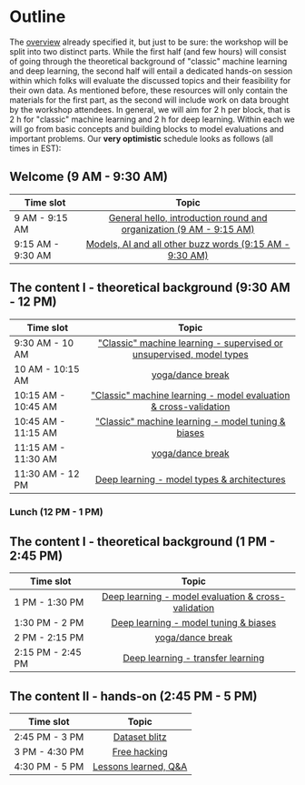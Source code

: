 # Outline

The [overview]() already specified it, but just to be sure: the workshop will be split
into two distinct parts. While the first half (and few hours) will consist of going through
the theoretical background of "classic" machine learning and deep learning, the second half 
will entail a dedicated hands-on session within which folks will evaluate the discussed topics
and their feasibility for their own data. As mentioned before, these resources will only contain
the materials for the first part, as the second will include work on data brought by the workshop
attendees. In general, we will aim for 2 h per block, that is 2 h for "classic" machine learning and
2 h for deep learning. Within each we will go from basic concepts and building blocks to model evaluations
and important problems. Our **very optimistic** schedule looks as follows (all times in EST): 

## Welcome (9 AM - 9:30 AM)

| Time slot         | Topic | 
|--------------|:-----:|
| 9 AM - 9:15 AM |  [General hello, introduction round and organization (9 AM - 9:15 AM)]() |
| 9:15 AM - 9:30 AM |  [Models, AI and all other buzz words (9:15 AM - 9:30 AM)]() |

## The content I - theoretical background (9:30 AM - 12 PM)

| Time slot         | Topic | 
|--------------|:-----:|
| 9:30 AM - 10 AM |  ["Classic" machine learning - supervised or unsupervised, model types]() |
| 10 AM - 10:15 AM |  [yoga/dance break]() |
| 10:15 AM - 10:45 AM |  ["Classic" machine learning - model evaluation & cross-validation]() |
| 10:45 AM - 11:15 AM |  ["Classic" machine learning - model tuning & biases]() |
| 11:15 AM - 11:30 AM |  [yoga/dance break]() |
| 11:30 AM - 12 PM |  [Deep learning - model types & architectures]() |

### Lunch (12 PM - 1 PM)

## The content I - theoretical background (1 PM - 2:45 PM)

| Time slot         | Topic | 
|--------------|:-----:|
| 1 PM - 1:30 PM |  [Deep learning - model evaluation & cross-validation]() |
| 1:30 PM - 2 PM |  [Deep learning - model tuning & biases]() |
| 2 PM - 2:15 PM |  [yoga/dance break]() |
| 2:15 PM - 2:45 PM |  [Deep learning - transfer learning]() |

## The content II - hands-on (2:45 PM - 5 PM)

| Time slot         | Topic | 
|--------------|:-----:|
| 2:45 PM - 3 PM |  [Dataset blitz]() |
| 3 PM - 4:30 PM |  [Free hacking]() |
| 4:30 PM - 5 PM |  [Lessons learned, Q&A]() |